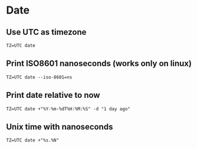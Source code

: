 # Date

## Use UTC as timezone

	TZ=UTC date

## Print ISO8601 nanoseconds (works only on linux)

	TZ=UTC date --iso-8601=ns

## Print date relative to now

	TZ=UTC date +"%Y-%m-%dT%H:%M:%S" -d "1 day ago"

## Unix time with nanoseconds

	TZ=UTC date +"%s.%N"

